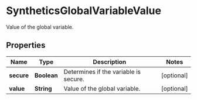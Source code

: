 

# SyntheticsGlobalVariableValue

Value of the global variable.
## Properties

Name | Type | Description | Notes
------------ | ------------- | ------------- | -------------
**secure** | **Boolean** | Determines if the variable is secure. |  [optional]
**value** | **String** | Value of the global variable. |  [optional]



